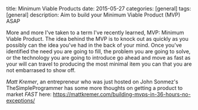 title: Minimum Viable Products
date: 2015-05-27
categories: [general]
tags: [general]
description: Aim to build your Minimum Viable Product (MVP) ASAP

More and more I've taken to a term I've recently learned, MVP: Minimum
Viable Product. The idea behind the MVP is to knock out as quickly as
you possibly can the idea you've had in the back of your mind. Once
you've identified the need you are going to fill, the problem you are
going to solve, or the technology you are going to introduce go ahead
and move as fast as your will can travel to producing the most minimal
item you can that you are not embarrased to show off.

*Matt Kremer*, an entrepreneur who was just hosted on John Sonmez's
TheSimpleProgrammer has some more thoughts on getting a product to
market *FAST* here:
https://mattkremer.com/building-mvps-in-36-hours-no-exceptions/ 

